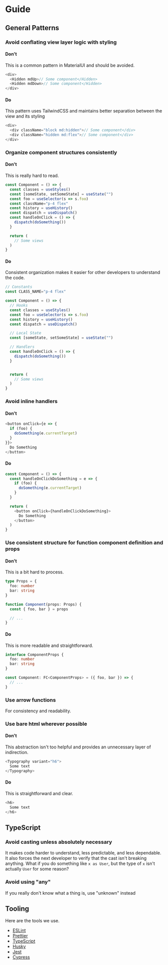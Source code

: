 # Guide

## General Patterns

### Avoid conflating view layer logic with styling

#### Don't

This is a common pattern in MaterialUI and should be avoided.

```typescript
<div>
  <Hidden mdUp>// Some component</Hidden>
  <Hidden mdDown>// Some component</Hidden>
</div>
```

#### Do

This pattern uses TailwindCSS and maintains better separation between the view
and its styling

```typescript
<div>
  <div className="block md:hidden">// Some component</div>
  <div className="hidden md:flex">// Some component</div>
</div>
```

### Organize component structures consistently

#### Don't

This is really hard to read.

```typescript
const Component = () => {
  const classes = useStyles()
  const [someState, setSomeState] = useState("")
  const foo = useSelector(s => s.foo)
  const className="p-4 flex"
  const history = useHistory()
  const dispatch = useDispatch()
  const handleOnClick = () => {
    dispatch(doSomething())
  }

  return (
    // Some views
  )
}
```

#### Do

Consistent organization makes it easier for other developers to understand the
code.

```typescript
// Constants
const CLASS_NAME="p-4 flex"

const Component = () => {
  // Hooks
  const classes = useStyles()
  const foo = useSelector(s => s.foo)
  const history = useHistory()
  const dispatch = useDispatch()

  // Local State
  const [someState, setSomeState] = useState("")

  // Handlers
  const handleOnClick = () => {
    dispatch(doSomething())
  }


  return (
    // Some views
  )
}
```

### Avoid inline handlers

#### Don't

```typescript
<button onClick={e => {
  if (foo) {
    doSomething(e.currentTarget)
  }
}}>
  Do Something
</button>
```

#### Do

```typescript
const Component = () => {
  const handleOnClickDoSomething = e => {
    if (foo) {
      doSomething(e.currentTarget)
    }
  }

  return (
    <button onClick={handleOnClickDoSomething}>
      Do Something
    </button>
  )
}
```

### Use consistent structure for function component definition and props

#### Don't

This is a bit hard to process.

```typescript
type Props = {
  foo: number
  bar: string
}

function Component(props: Props) {
  const { foo, bar } = props

  // ...
}
```

#### Do

This is more readable and straightforward.

```typescript
interface ComponentProps {
  foo: number
  bar: string
}

const Component: FC<ComponentProps> = ({ foo, bar }) => {
  // ...
}
```

### Use arrow functions

For consistency and readability.

### Use bare html wherever possible

#### Don't

This abstraction isn't too helpful and provides an unnecessary layer of
indirection.

```typescript
<Typography variant="h6">
  Some text
</Typography>
```

#### Do

This is straightforward and clear.

```typescript
<h6>
  Some text
</h6>
```

## TypeScript

### Avoid casting unless absolutely necessary

It makes code harder to understand, less predictable, and less dependable. It
also forces the next developer to verify that the cast isn't breaking anything.
What if you do something like `x as User`, but the type of `x` isn't actually
`User` for some reason?

### Avoid using "any"

If you really don't know what a thing is, use "unknown" instead

## Tooling

Here are the tools we use.

- [ESLint](https://eslint.org/)
- [Prettier](https://prettier.io/)
- [TypeScript](https://www.typescriptlang.org/)
- [Husky](https://github.com/typicode/husky)
- [Jest](https://jestjs.io/)
- [Cypress](https://www.cypress.io/)
